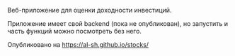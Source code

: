 Веб-приложение для оценки доходности инвестиций. 

Приложение имеет свой backend (пока не опубликован), но запустить и часть функций можно посмотреть без него. 


Опубликовано на https://al-sh.github.io/stocks/